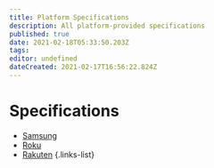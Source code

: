 ```yaml
---
title: Platform Specifications
description: All platform-provided specifications
published: true
date: 2021-02-18T05:33:50.203Z
tags: 
editor: undefined
dateCreated: 2021-02-17T16:56:22.824Z
---
```


# Specifications

- [Samsung](/tv_plus_channel_data_specification_v1.07_190829.pdf)
- [Roku](/therokuchannelfeedspecification_v2.9.1.pdf)
- [Rakuten](/rakutentv_feed_integration.pdf)
{.links-list}